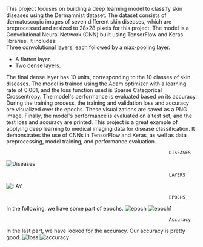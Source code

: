 This project focuses on building a deep learning model to classify skin diseases using the Dermamnist dataset.
The dataset consists of dermatoscopic images of seven different skin diseases, which are preprocessed and resized to 28x28 pixels for this project.
The model is a Convolutional Neural Network (CNN) built using TensorFlow and Keras libraries. It includes:  
Three convolutional layers, each followed by a max-pooling layer.
- A flatten layer.
- Two dense layers.
  
The final dense layer has 10 units, corresponding to the 10 classes of skin diseases.
The model is trained using the Adam optimizer with a learning rate of 0.001, and the loss function used is Sparse Categorical Crossentropy. The model's performance is evaluated based on its accuracy.  During the training process, the training and validation loss and accuracy are visualized over the epochs. These visualizations are saved as a PNG image. Finally, the model's performance is evaluated on a test set, and the test loss and accuracy are printed.  This project is a great example of applying deep learning to medical imaging data for disease classification. It demonstrates the use of CNNs in TensorFlow and Keras, as well as data preprocessing, model training, and performance evaluation.


                                                                DISEASES
![Diseases](https://github.com/user-attachments/assets/0542e48d-3229-4ffe-b945-e1479013d96e)


                                                                LAYERS
![LAY](https://github.com/user-attachments/assets/adf98156-2a7d-4d1f-b05e-61346842fdd4)


                                                                EPOCHS
In the following, we have some part of epochs.
![epoch](https://github.com/user-attachments/assets/878066fd-4458-4bd5-b023-860b15196ada)
![epoch1](https://github.com/user-attachments/assets/85ac89fd-77ae-4866-8bf0-b0470ab8d32c)

                                                                Accuracy

In the last part, we have looked for the accuracy. Our accuracy is pretty good.
![loss](https://github.com/user-attachments/assets/dc1ff247-2a6d-4207-9f0f-cf5a86d30229)
![accuracy](https://github.com/user-attachments/assets/2afdb38b-d3a8-4a6b-a226-ffc8c4b242ad)


